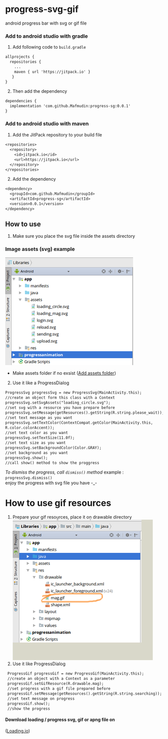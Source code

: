 # progress-svg-gif
android progress bar with svg or gif file

### Add to android studio with gradle

1. Add following code to ```build.gradle```

```
allprojects {
  repositories {
    ...
    maven { url 'https://jitpack.io' }
   }
}
```

2. Then add the dependency
```
dependencies {
  implementation 'com.github.Mafmudin:progress-sg:0.0.1'
}
```


### Add to android studio with maven

1. Add the JitPack repository to your build file

```
<repositories>
  <repository>
    <id>jitpack.io</id>
    <url>https://jitpack.io</url>
  </repository>
</repositories>
```

2. Add the dependency

```
<dependency>
  <groupId>com.github.Mafmudin</groupId>
  <artifactId>progress-sg</artifactId>
  <version>0.0.1</version>
</dependency>
```

## How to use
1. Make sure you place the svg file inside the assets directory

### Image assets (svg) example
<img src='https://github.com/Mafmudin/myassets/blob/master/images/assets.png?raw=true' alt="Image assets (svg) example"/></br>
* Make assets folder if no exsist (<a href='https://stackoverflow.com/questions/26706843/adding-an-assets-folder-in-android-studio?utm_medium=organic&utm_source=google_rich_qa&utm_campaign=google_rich_qa'>Add assets folder</a>)

2. Use it like a ProgressDialog
```
ProgressSvg progressSvg = new ProgressSvg(MainActivity.this);
//create an object form this class with a Context
progressSvg.setSvgAssets("loading_circle.svg");
//set svg with a resource you have prepare before
progressSvg.setMessage(getResources().getString(R.string.please_wait));
//set text message as you want
progressSvg.setTextColor(ContextCompat.getColor(MainActivity.this, R.color.colorAccent));
//set text color as you want
progressSvg.setTextSize(11.0f);
//set text size as you want
progressSvg.setBackgroundColor(Color.GRAY);
//set background as you want
progressSvg.show();
//call show() method to show the proggress
```

*To dismiss the progress, call ```dismiss()``` method*
example : ```progressSvg.dismiss()```
<br/> enjoy the progress with svg file you have -_-


# How to use gif resources
1. Prepare your gif resources, place it on drawable directory </br>
<img src='https://github.com/Mafmudin/myassets/blob/master/images/gif.png?raw=true' alt="place it on drawable directory"/></br>
2. Use it like ProgressDialog
```
 ProgressGif progressGif = new ProgressGif(MainActivity.this);
 //create an object with a Context as a parameter
 progressGif.setGifResource(R.drawable.mag);
 //set progress with a gif file prepared before
 progressGif.setMessage(getResources().getString(R.string.searching));
 //set text message on progress
 progressGif.show();
 //show the progress
```

#### Download loading / progress svg, gif or apng file on
([Loading.io](https://loading.io/))
